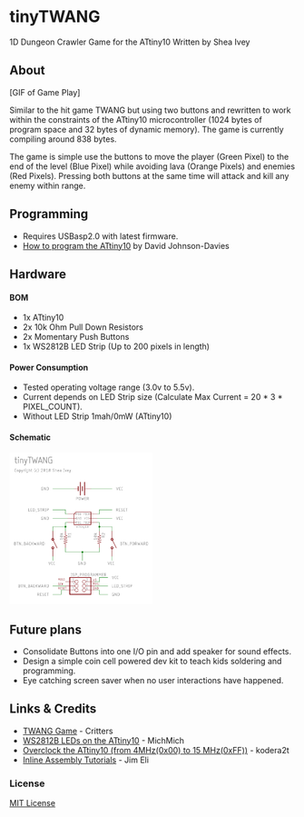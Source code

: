 # tinyTWANG
1D Dungeon Crawler Game for the ATtiny10
Written by Shea Ivey

## About
[GIF of Game Play]

Similar to the hit game TWANG but using two buttons and rewritten to work within the constraints of the ATtiny10 microcontroller (1024 bytes of program space and 32 bytes of dynamic memory). The game is currently compiling around 838 bytes. 

The game is simple use the buttons to move the player (Green Pixel) to the end of the level (Blue Pixel) while avoiding lava (Orange Pixels) and enemies (Red Pixels). Pressing both buttons at the same time will attack and kill any enemy within range.

## Programming
* Requires USBasp2.0 with latest firmware.
* [How to program the ATtiny10](http://www.technoblogy.com/show?1YQY) by David Johnson-Davies

## Hardware
#### BOM
* 1x ATtiny10
* 2x 10k Ohm Pull Down Resistors
* 2x Momentary Push Buttons
* 1x WS2812B LED Strip (Up to 200 pixels in length)

#### Power Consumption
* Tested operating voltage range (3.0v to 5.5v). 
* Current depends on LED Strip size (Calculate Max Current = 20 * 3 * PIXEL_COUNT). 
* Without LED Strip 1mah/0mW (ATtiny10)

#### Schematic
<img src="/tinyTWANG-schematic.png" alt="tinyTWANG-schematic" width="50%" />

## Future plans
* Consolidate Buttons into one I/O pin and add speaker for sound effects.
* Design a simple coin cell powered dev kit to teach kids soldering and programming.
* Eye catching screen saver when no user interactions have happened.

## Links & Credits
* [TWANG Game](https://github.com/Critters/TWANG) - Critters
* [WS2812B LEDs on the ATtiny10](https://gist.github.com/MichMich/32ca143709ef9391f1f16c88a824188e) - MichMich
* [Overclock the ATtiny10 (from 4MHz(0x00) to 15 MHz(0xFF))](https://hackaday.io/project/10116-minimalist-a-go-go/log/37495-overclocking-attiny10) - kodera2t
* [Inline Assembly Tutorials](https://ucexperiment.wordpress.com/2016/03/07/arduino-inline-assembly-tutorial-2/) - Jim Eli

### License
[MIT License](/LICENSE)

